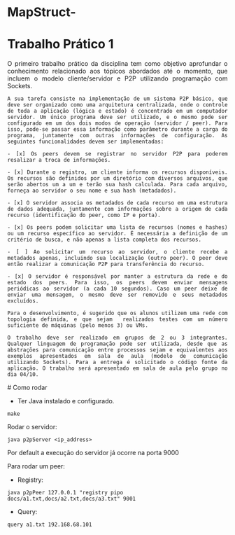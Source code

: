 # MapStruct-

# Trabalho Prático 1

<div style="text-align: justify">
    O primeiro trabalho prático da disciplina tem como objetivo aprofundar o conhecimento relacionado aos tópicos abordados até o momento, que incluem o modelo cliente/servidor e P2P utilizando programação com Sockets.

</div>

<div style="text-align: justify">

    A sua tarefa consiste na implementação de um sistema P2P básico, que deve ser organizado como uma arquitetura centralizada, onde o controle de toda a aplicação (lógica e estado) é concentrado em um computador servidor. Um único programa deve ser utilizado, e o mesmo pode ser configurado em um dos dois modos de operação (servidor / peer). Para isso, pode-se passar essa informação como parâmetro durante a carga do programa, juntamente com outras informações de configuração. As seguintes funcionalidades devem ser implementadas:
    
</div>

<div style="text-align: justify">

    - [x] Os peers devem se registrar no servidor P2P para poderem resalizar a troca de informações.
</div>

<div style="text-align: justify">

    - [x] Durante o registro, um cliente informa os recursos disponíveis. Os recursos são definidos por um diretório com diversos arquivos, que serão abertos um a um e terão sua hash calculada. Para cada arquivo, forneça ao servidor o seu nome e sua hash (metadados).
</div>

<div style="text-align: justify">

    - [x] O servidor associa os metadados de cada recurso em uma estrutura de dados adequada, juntamente com informações sobre a origem de cada recurso (identificação do peer, como IP e porta).
</div>

<div style="text-align: justify">

    - [x] Os peers podem solicitar uma lista de recursos (nomes e hashes) ou um recurso específico ao servidor. É necessária a definição de um critério de busca, e não apenas a lista completa dos recursos.
</div>

<div style="text-align: justify">

    - [ ] Ao solicitar um recurso ao servidor, o cliente recebe a metadados apenas, incluindo sua localização (outro peer). O peer deve então realizar a comunicação P2P para transferência do recurso.
</div>

<div style="text-align: justify">

    - [x] O servidor é responsável por manter a estrutura da rede e do estado dos peers. Para isso, os peers devem enviar mensagens periódicas ao servidor (a cada 10 segundos). Caso um peer deixe de enviar uma mensagem, o mesmo deve ser removido e seus metadados excluídos.
</div>

<div style="text-align: justify">

    Para o desenvolvimento, é sugerido que os alunos utilizem uma rede com topologia definida, e que sejam  realizados testes com um número suficiente de máquinas (pelo menos 3) ou VMs.
</div>

<div style="text-align: justify">

    O trabalho deve ser realizado em grupos de 2 ou 3 integrantes. Qualquer linguagem de programação pode ser utilizada, desde que as abstrações para comunicação entre processos sejam e equivalentes aos exemplos apresentados em sala de aula (modelo de comunicação utilizando Sockets). Para a entrega é solicitado o código fonte da aplicação. O trabalho será apresentado em sala de aula pelo grupo no dia 04/10.
</div>
# Como rodar

- Ter Java instalado e configurado.

```
make
```

Rodar o servidor: 

```
java p2pServer <ip_address>
```

Por default a execução do servidor já ocorre na porta 9000

Para rodar um peer: 


- Registry: 

```
java p2pPeer 127.0.0.1 "registry pipo docs/a1.txt,docs/a2.txt,docs/a3.txt" 9001
```

- Query: 

```
query a1.txt 192.168.68.101
```
